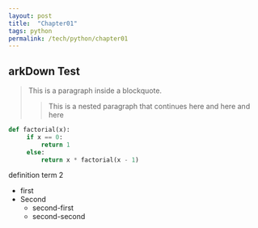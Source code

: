 ```yaml
---
layout: post
title:  "Chapter01"
tags: python
permalink: /tech/python/chapter01
---
```


arkDown Test
------
> This is a paragraph inside
a blockquote.
>
> > This is a nested paragraph
that continues here
> and here
> > and here

~~~~~~~~ python
def factorial(x):
     if x == 0:
         return 1
     else:
         return x * factorial(x - 1)
~~~~~~~~

definition term 2
  * first
  * Second
    * second-first
    * second-second



  
